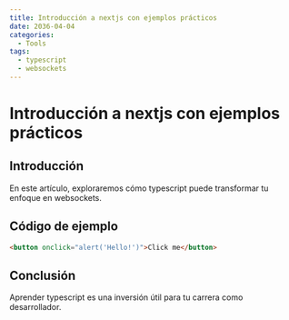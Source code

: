 ```yaml
---
title: Introducción a nextjs con ejemplos prácticos
date: 2036-04-04
categories:
  - Tools
tags:
  - typescript
  - websockets
---
```


# Introducción a nextjs con ejemplos prácticos

## Introducción

En este artículo, exploraremos cómo typescript puede transformar tu enfoque en websockets.

## Código de ejemplo

```html
<button onclick="alert('Hello!')">Click me</button>
```

## Conclusión

Aprender typescript es una inversión útil para tu carrera como desarrollador.